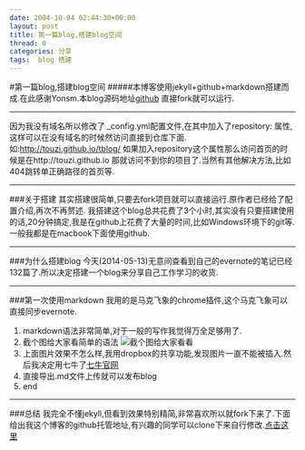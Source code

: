 ```yaml
---
date: 2004-10-04 02:44:30+00:00
layout: post
title: 第一篇blog,搭建blog空间
thread: 0
categories: 分享
tags:  blog 搭建
---
```

#第一篇blog,搭建blog空间
#####本博客使用jekyll+github+markdown搭建而成.在此感谢Yonsm.本blog源码地址[github](https://github.com/touzi/tblog) 直接fork就可以运行.
***
因为我没有域名所以修改了 _config.yml配置文件,在其中加入了repository: 属性,这样可以在没有域名的时候然访问直接到仓库下面.如:http://touzi.github.io/tblog/ 如果加入repository这个属性那么访问首页的时候是在http://touzi.github.io 那就访问不到你的项目了.当然有其他解决方法,比如404跳转单正确路径的首页等.
***
###关于搭建
其实搭建很简单,只要去fork项目就可以直接运行.原作者已经给了配置介绍,再次不再赘述.
我搭建这个blog总共花费了3个小时,其实没有只要搭建使用的话,20分钟搞定,我是在github上花费了大量的时间,比如Windows环境下的git等.一般我都是在macbook下面使用github.
***
###为什么搭建blog
今天(2014-05-13)无意间查看到自己的evernote的笔记已经132篇了.所以决定搭建一个blog来分享自己工作学习的收货.
***
###第一次使用markdown
我用的是马克飞象的chrome插件,这个马克飞象可以直接同步evernote.
1. markdown语法非常简单,对于一般的写作我觉得万全足够用了.
2. 截个图给大家看简单的语法
![截个图给大家看看](http://tblogmarkdown.qiniudn.com/20140513165053.jpg)
3. 上面图片效果不怎么样,我用dropbox的共享功能,发现图片一直不能被插入.然后我决定用七牛了[七牛官网](https://portal.qiniu.com/signup?code=3ll21nl4v4hua)
4. 直接导出.md文件上传就可以发布blog
5. end
***
###总结
我完全不懂jekyll,但看到效果特别精简,非常喜欢所以就fork下来了.下面给出我这个博客的github托管地址,有兴趣的同学可以clone下来自行修改.[点击这里](https://github.com/touzi/tblog) 